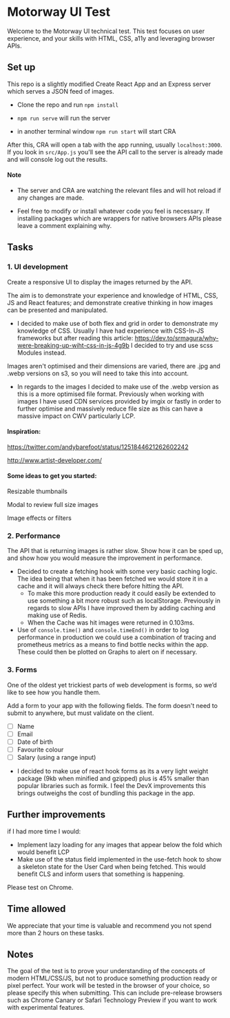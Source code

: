 
# Motorway UI Test


Welcome to the Motorway UI technical test. This test focuses on user experience, and your skills with HTML, CSS, a11y and leveraging browser APIs.


## Set up

This repo is a slightly modified Create React App and an Express server which serves a JSON feed of images.

- Clone the repo and run `npm install`

- `npm run serve` will run the server

- in another terminal window `npm run start` will start CRA

After this, CRA will open a tab with the app running, usually `localhost:3000`. If you look in `src/App.js` you'll see the API call to the server is already made and will console log out the results.

#### Note

- The server and CRA are watching the relevant files and will hot reload if any changes are made.

- Feel free to modify or install whatever code you feel is necessary. If installing packages which are wrappers for native browsers APIs please leave a comment explaining why.


## Tasks

### 1. UI development

Create a responsive UI to display the images returned by the API.

The aim is to demonstrate your experience and knowledge of HTML, CSS, JS and React features; and demonstrate creative thinking in how images can be presented and manipulated.

- I decided to make use of both flex and grid in order to demonstrate my knowledge of CSS. Usually I have had experience with CSS-In-JS frameworks but after reading this article:
https://dev.to/srmagura/why-were-breaking-up-wiht-css-in-js-4g9b I decided to try and use scss Modules instead.

Images aren't optimised and their dimensions are varied, there are .jpg and .webp versions on s3, so you will need to take this into account.
- In regards to the images I decided to make use of the .webp version as this is a more optimised file format. Previously when working with images I have used CDN services provided by imgix or fastly in order to further optimise and massively reduce file size as this can have a massive impact on CWV particularly LCP.

#### Inspiration:

https://twitter.com/andybarefoot/status/1251844621262602242

http://www.artist-developer.com/

#### Some ideas to get you started:

Resizable thumbnails

Modal to review full size images

Image effects or filters


### 2. Performance

The API that is returning images is rather slow. Show how it can be sped up, and show how you would measure the improvement in performance.

- Decided to create a fetching hook with some very basic caching logic. The idea being that when it has been fetched we would store it in a cache and it will always check there before hitting the API.
    - To make this more production ready it could easily be extended to use something a bit more robust such as localStorage. Previously in regards to slow APIs I have improved them by adding caching and making use of Redis.
    - When the Cache was hit images were returned in 0.103ms.
- Use of `console.time()` and `console.timeEnd()` in order to log performance in production we could use a combination of tracing and prometheus metrics as a means to find bottle necks within the app. These could then be plotted on Graphs to alert on if necessary.


### 3. Forms

One of the oldest yet trickiest parts of web development is forms, so we’d like to see how you handle them.

Add a form to your app with the following fields. The form doesn't need to submit to anywhere, but must validate on the client.

- [ ] Name
- [ ] Email
- [ ] Date of birth
- [ ] Favourite colour
- [ ] Salary (using a range input)

- I decided to make use of react hook forms as its a very light weight package (9kb when minified and gzipped) plus is 45% smaller than popular libraries such as formik. I feel the DevX improvements this brings outweighs the cost of bundling this package in the app.


## Further improvements
if I had more time I would:
- Implement lazy loading for any images that appear below the fold which would benefit LCP
- Make use of the status field implemented in the use-fetch hook to show a skeleton state for the User Card when being fetched. This would benefit CLS and inform users that something is happening.


Please test on Chrome.

## Time allowed

We appreciate that your time is valuable and recommend you not spend more than 2 hours on these tasks.


## Notes

The goal of the test is to prove your understanding of the concepts of modern HTML/CSS/JS, but not to produce something production ready or pixel perfect.
Your work will be tested in the browser of your choice, so please specify this when submitting. This can include pre-release browsers such as Chrome Canary or Safari Technology Preview if you want to work with experimental features.

